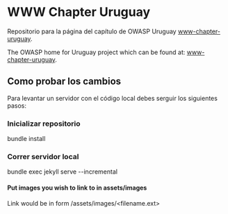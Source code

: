# WWW Chapter Uruguay

Repositorio para la página del capítulo de OWASP Uruguay [www-chapter-uruguay](https://www2.owasp.org/www-chapter-uruguay/). 

The OWASP home for Uruguay project which can be found at: [www-chapter-uruguay](https://www2.owasp.org/www-chapter-uruguay/).

## Como probar los cambios
Para levantar un servidor con el código local debes serguir los siguientes pasos:

### Inicializar repositorio
bundle install

### Correr servidor local
bundle exec jekyll serve --incremental

#### Put images you wish to link to in assets/images
Link would be in form /assets/images/<filename.ext>
